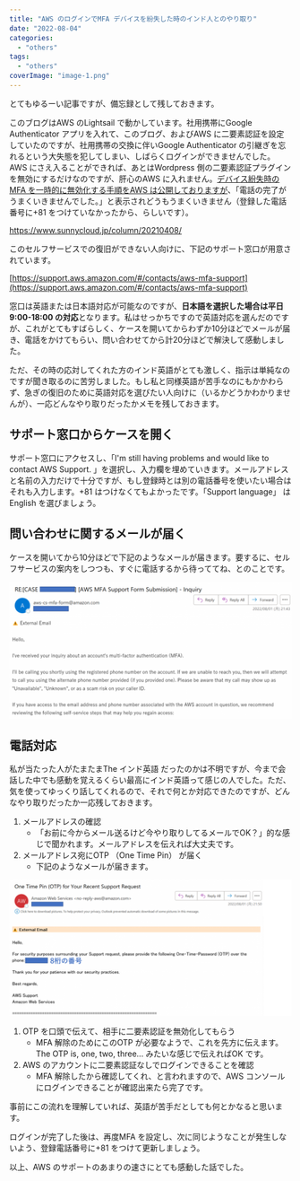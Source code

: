 ```yaml
---
title: "AWS のログインでMFA デバイスを紛失した時のインド人とのやり取り"
date: "2022-08-04"
categories: 
  - "others"
tags: 
  - "others"
coverImage: "image-1.png"
---
```


とてもゆるーい記事ですが、備忘録として残しておきます。

このブログはAWS のLightsail で動かしています。社用携帯にGoogle Authenticator アプリを入れて、このブログ、およびAWS に二要素認証を設定していたのですが、社用携帯の交換に伴いGoogle Authenticator の引継ぎを忘れるという大失態を犯してしまい、しばらくログインができませんでした。AWS にさえ入ることができれば、あとはWordpress 側の二要素認証プラグインを無効にするだけなのですが、肝心のAWS に入れません。[デバイス紛失時のMFA を一時的に無効化する手順をAWS は公開しておりますが](https://docs.aws.amazon.com/ja_jp/IAM/latest/UserGuide/id_credentials_mfa_lost-or-broken.html)、「電話の完了がうまくいきませんでした。」と表示されどうもうまくいきません（登録した電話番号に+81 をつけていなかったから、らしいです）。

https://www.sunnycloud.jp/column/20210408/

このセルフサービスでの復旧ができない人向けに、下記のサポート窓口が用意されています。

[https://support.aws.amazon.com/#/contacts/aws-mfa-support](https://support.aws.amazon.com/#/contacts/aws-mfa-support)

窓口は英語または日本語対応が可能なのですが、**日本語を選択した場合は平日9:00-18:00 の対応**となります。私はせっかちですので英語対応を選んだのですが、これがとてもすばらしく、ケースを開いてからわずか10分ほどでメールが届き、電話をかけてもらい、問い合わせてから計20分ほどで解決して感動しました。

ただ、その時の応対してくれた方のインド英語がとても激しく、指示は単純なのですが聞き取るのに苦労しました。もし私と同様英語が苦手なのにもかかわらず、急ぎの復旧のために英語対応を選びたい人向けに（いるかどうかわかりませんが）、一応どんなやり取りだったかメモを残しておきます。

## サポート窓口からケースを開く

サポート窓口にアクセスし、「I'm still having problems and would like to contact AWS Support. 」を選択し、入力欄を埋めていきます。メールアドレスと名前の入力だけで十分ですが、もし登録時とは別の電話番号を使いたい場合はそれも入力します。+81 はつけなくてもよかったです。「Support language」 はEnglish を選びましょう。

## 問い合わせに関するメールが届く

ケースを開いてから10分ほどで下記のようなメールが届きます。要するに、セルフサービスの案内をしつつも、すぐに電話するから待っててね、とのことです。

[![](images/image-1-1024x496.png)](https://blog.vpantry.net/wp-content/uploads/2022/08/image-1.png)

## 電話対応

私が当たった人がたまたまThe インド英語 だったのかは不明ですが、今まで会話した中でも感動を覚えるくらい最高にインド英語って感じの人でした。ただ、気を使ってゆっくり話してくれるので、それで何とか対応できたのですが、どんなやり取りだったか一応残しておきます。

1. メールアドレスの確認
    - 「お前に今からメール送るけど今やり取りしてるメールでOK？」的な感じで聞かれます。メールアドレスを伝えれば大丈夫です。
2. メールアドレス宛にOTP （One Time Pin） が届く
    - 下記のようなメールが届きます。

[![](images/image-1024x492.png)](https://blog.vpantry.net/wp-content/uploads/2022/08/image.png)

1. OTP を口頭で伝えて、相手に二要素認証を無効化してもらう
    - MFA 解除のためにこのOTP が必要なようで、これを先方に伝えます。The OTP is, one, two, three... みたいな感じで伝えればOK です。
2. AWS のアカウントに二要素認証なしでログインできることを確認
    - MFA 解除したから確認してくれ、と言われますので、AWS コンソールにログインできることが確認出来たら完了です。

事前にこの流れを理解していれば、英語が苦手だとしても何とかなると思います。

ログインが完了した後は、再度MFA を設定し、次に同じようなことが発生しないよう、登録電話番号に+81 をつけて更新しましょう。

以上、AWS のサポートのあまりの速さにとても感動した話でした。
